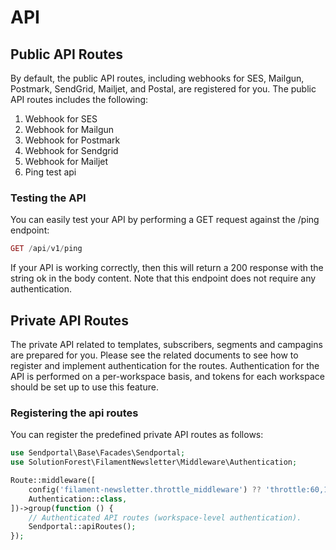 # API

## Public API Routes
By default, the public API routes, including webhooks for SES, Mailgun, Postmark, SendGrid, Mailjet, and Postal, are registered for you.
The public API routes includes the following:
1. Webhook for SES
2. Webhook for Mailgun
3. Webhook for Postmark
4. Webhook for Sendgrid
5. Webhook for Mailjet
6. Ping test api

### Testing the API
You can easily test your API by performing a GET request against the /ping endpoint:

```php
GET /api/v1/ping
```

If your API is working correctly, then this will return a 200 response with the string ok in the body content. Note that this endpoint does not require any authentication.

## Private API Routes
The private API related to templates, subscribers, segments and campagins are prepared for you. Please see the related documents to see how to register and implement authentication for the routes. Authentication for the API is performed on a per-workspace basis, and tokens for each workspace should be set up to use this feature.

### Registering the api routes
You can register the predefined private API routes as follows:

```php
use Sendportal\Base\Facades\Sendportal;
use SolutionForest\FilamentNewsletter\Middleware\Authentication;

Route::middleware([
    config('filament-newsletter.throttle_middleware') ?? 'throttle:60,1',
    Authentication::class,
])->group(function () {
    // Authenticated API routes (workspace-level authentication).
    Sendportal::apiRoutes();
});
```